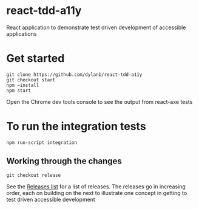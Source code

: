 # react-tdd-a11y
React application to demonstrate test driven development of accessible applications

# Get started

```
git clone https://github.com/dylanb/react-tdd-a11y
git checkout start
npm –install
npm start
```
Open the Chrome dev tools console to see the output from react-axe tests

# To run the integration tests

```npm run-script integration```

## Working through the changes

```git checkout release```

See the [Releases list](https://github.com/dylanb/react-tdd-a11y/releases) for a list of releases. The releases go in increasing order, each on building on the next to illustrate one concept in getting to test driven accessible development
